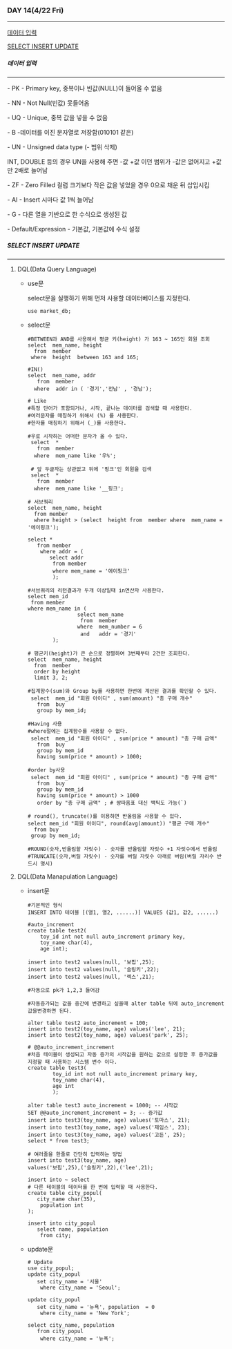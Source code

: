 ### DAY 14(4/22 Fri)

---

[데이터 입력](#데이터-입력)

[SELECT INSERT UPDATE](#select-insert-update)


##### 데이터 입력

---

\- PK - Primary key, 중복이나 빈값(NULL)이 들어올 수 없음

\- NN - Not Null(빈값) 못들어옴

\- UQ - Unique, 중복 값을 넣을 수 없음

\- B -데이터를 이진 문자열로 저장함(010101 같은)

\- UN - Unsigned data type (- 범위 삭제)

  INT, DOUBLE 등의 경우 UN을 사용해 주면 -값 +값 이던 범위가 -값은 없어지고 +값만 2배로 늘어남

\- ZF - Zero Filled 컬럼 크기보다 작은 값을 넣었을 경우 0으로 채운 뒤 삽입시킴

\- AI - Insert 시마다 값 1씩 늘어남

\- G - 다른 열을 기반으로 한 수식으로 생성된 값

\- Default/Expression - 기본값, 기본값에 수식 설정 



##### SELECT INSERT UPDATE

---

1. DQL(Data Query Language)

   - use문

     select문을 실행하기 위해 먼저 사용할 데이터베이스를 지정한다.

     ```mysql
     use market_db;
     ```

     

   - select문

     ```mysql
     #BETWEEN과 AND를 사용해서 평균 키(height) 가 163 ~ 165인 회원 조회
     select  mem_name, height
       from  member
      where  height  between 163 and 165;
     ```

     ```mysql
     #IN()
     select  mem_name, addr
        from  member
       where  addr in ( '경기','전남' , '경남');
     
     ```

     ```mysql
     # Like
     #특정 단어가 포함되거나, 시작, 끝나는 데이터를 검색할 때 사용한다.
     #여러문자를 매칭하기 위해서 (%) 를 사용한다.
     #한자를 매칭하기 위해서 (_)를 사용한다.
     
     #우로 시작하는 어떠한 문자가 올 수 있다.
      select  *
        from  member
       where  mem_name like '우%';
       
      # 앞 두글자는 상관없고 뒤에 '핑크'인 회원을 검색
      select  *
        from  member
       where  mem_name like '__핑크'; 
     ```

     ```mysql
     # 서브쿼리
     select  mem_name, height
       from member
       where height > (select  height from  member where  mem_name = '에이핑크');
       
     select * 
     	from member
         where addr = (
     		select addr
             from member
             where mem_name = '에이핑크'
             );
     ```

     ```mysql
     #서브쿼리의 리턴결과가 두개 이상일때 in연산자 사용한다.
     select mem_id 
      from member
     where mem_name in (
                     select mem_name
                      from  member
                     where  mem_number = 6 
                      and   addr = '경기'
             );
     ```

     ```mysql
     # 평균키(height)가 큰 순으로 정렬하여 3번째부터 2건만 조회한다.
     select  mem_name, height
       from  member
       order by height
       limit 3, 2;
     ```
     
     ```mysql
     #집계함수(sum)와 Group by를 사용하면 한번에 계산된 결과를 확인할 수 있다.
      select  mem_id "회원 아이디" , sum(amount) "총 구매 개수"
        from  buy
        group by mem_id;
     ```
     
     ```mysql
     #Having 사용
     #where절에는 집계함수를 사용할 수 없다.
      select  mem_id "회원 아이디" , sum(price * amount) "총 구매 금액"
        from  buy
        group by mem_id
        having sum(price * amount) > 1000;
        
     #order by사용
      select  mem_id "회원 아이디" , sum(price * amount) "총 구매 금액"
        from  buy
        group by mem_id
        having sum(price * amount) > 1000
        order by "총 구매 금액" ; # 쌍따옴표 대신 백틱도 가능(`)
     ```
     
     ```mysql
     # round(), truncate()를 이용하면 반올림을 사용할 수 있다.
     select mem_id "회원 아이디", round(avg(amount)) "평균 구매 개수"
       from buy
      group by mem_id;
      
     #ROUND(숫자,반올림할 자릿수) - 숫자를 반올림할 자릿수 +1 자릿수에서 반올림
     #TRUNCATE(숫자,버릴 자릿수) - 숫자를 버릴 자릿수 아래로 버림(버릴 자리수 반드시 명시) 
     ```
   
2. DQL(Data Manapulation Language)

   - insert문

     ```mysql
     #기본적인 형식
     INSERT INTO 테이블 [(열1, 열2, ......)] VALUES (값1, 값2, ......)
     ```

     ```mysql
     #auto_increment
     create table test2(
         toy_id int not null auto_increment primary key, 
         toy_name char(4), 
         age int);
      
     insert into test2 values(null, '보핍',25);
     insert into test2 values(null, '슬링키',22);
     insert into test2 values(null, '렉스',21);
     
     #자동으로 pk가 1,2,3 들어감
     ```

     ```mysql
     #자동증가되는 값을 중간에 변경하고 싶을때 alter table 뒤에 auto_increment값을변경하면 된다.
     
     alter table test2 auto_increment = 100;
     insert into test2(toy_name, age) values('lee', 21);
     insert into test2(toy_name, age) values('park', 25);
     ```

     ```mysql
     # @@auto_increment_increment
     #처음 테이블이 생성되고 자동 증가의 시작값을 원하는 값으로 설정한 후 증가값을 지정할 때 사용하는 시스템 변수 이다.
     create table test3(
             toy_id int not null auto_increment primary key, 
             toy_name char(4), 
             age int
             );
     
     alter table test3 auto_increment = 1000; -- 시작값
     SET @@auto_increment_increment = 3; -- 증가값
     insert into test3(toy_name, age) values('토마스', 21);
     insert into test3(toy_name, age) values('제임스', 23);
     insert into test3(toy_name, age) values('고든', 25);
     select * from test3;
     ```

     ```mysql
     # 여러줄을 한줄로 간단히 입력하는 방법
     insert into test3(toy_name, age) 
     values('보핍',25),('슬링키',22),('lee',21);
     ```

     ```mysql
     insert into ~ select
     # 다른 테이블의 데이터를 한 번에 입력할 때 사용한다.
     create table city_popul(
     	city_name char(35),
         population int
     );
     
     insert into city_popul
     	select name, population
         from city;
     ```

   - update문
   
     ```mysql
     # Update
     use city_popul;
     update city_popul
     	set city_name = '서울'
         where city_name = 'Seoul';
         
     update city_popul
     	set city_name = '뉴욕', population  = 0
         where city_name = 'New York';
         
     select city_name, population
     	from city_popul
         where city_name = '뉴욕';
     ```
   
  

